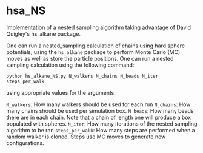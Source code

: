 # hsa_NS
Implementation of a nested sampling algorithm taking advantage of David Quigley's hs_alkane package.

One can run a nested_sampling calculation of chains using hard sphere potentials, using the `hs_alkane` package to perform Monte Carlo (MC) moves as well as
store the particle positions. One can run a nested sampling calculation using the following command:

`python hs_alkane_NS.py N_walkers N_chains N_beads N_iter steps_per_walk`

using appropriate values for the arguments.

`N_walkers`: How many walkers should be used for each run
`N_chains`: How many chains should be used per simulation box.
`N_beads`: How many beads there are in each chain. Note that a chain of length one will produce a box populated with spheres.
`N_iter`: How many iterations of the nested sampling algorithm to be ran
`steps_per_walk`: How many steps are performed when a random walker is cloned. Steps use MC moves to generate new configurations.

